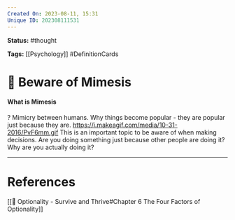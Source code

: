 ```yaml
---
Created On: 2023-08-11, 15:31
Unique ID: 202308111531
---
```

**Status:** #thought 

**Tags:**  [[Psychology]] #DefinitionCards 

# 🍾 Beware of Mimesis

#### What is Mimesis
?
Mimicry between humans. Why things become popular - they are popular just because they are. 
https://i.makeagif.com/media/10-31-2016/PvF6mm.gif
This is an important topic to be aware of when making decisions. Are you doing something just because other people are doing it? Why are you actually doing it?
<!--SR:!2024-02-07,49,210-->




---
# References
[[📗 Optionality - Survive and Thrive#Chapter 6 The Four Factors of Optionality]]